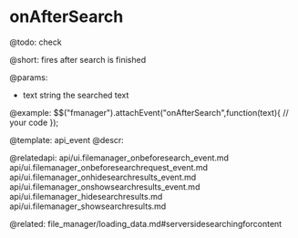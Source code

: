 onAfterSearch
=============

@todo:
	check 
    
@short:
	fires after search is finished

@params:
- text		string		the searched text

@example:
$$("fmanager").attachEvent("onAfterSearch",function(text){
    // your code
});

@template:	api_event
@descr:

@relatedapi:
api/ui.filemanager_onbeforesearch_event.md
api/ui.filemanager_onbeforesearchrequest_event.md
api/ui.filemanager_onhidesearchresults_event.md
api/ui.filemanager_onshowsearchresults_event.md
api/ui.filemanager_hidesearchresults.md
api/ui.filemanager_showsearchresults.md

@related:
file_manager/loading_data.md#serversidesearchingforcontent